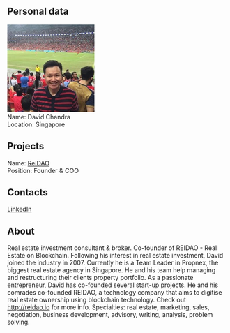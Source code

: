 ## Personal data
![david chandra photo](photo/david_chandra.jpg)  
Name:   David Chandra  
Location: Singapore   
## Projects 
Name: [ReiDAO](../projects/reidao.md)  
Position: Founder & COO   
## Contacts
[LinkedIn](https://www.linkedin.com/in/thedavidchandra/)      
## About
Real estate investment consultant & broker. Co-founder of REIDAO - Real Estate on Blockchain.
Following his interest in real estate investment, David joined the industry in 2007. Currently he is a Team Leader in Propnex, the biggest real estate agency in Singapore. He and his team help managing and restructuring their clients property portfolio. 
As a passionate entrepreneur, David has co-founded several start-up projects.
He and his comrades co-founded REIDAO, a technology company that aims to digitise real estate ownership using blockchain technology. Check out http://reidao.io for more info.
Specialties: real estate, marketing, sales, negotiation, business development, advisory, writing, analysis, problem solving.
